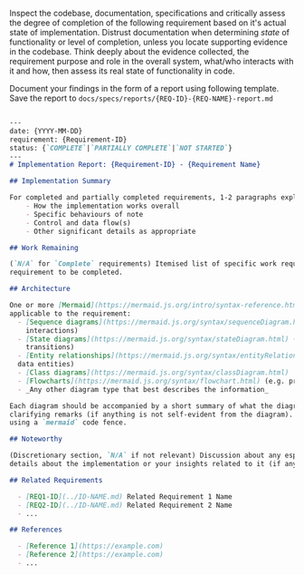 Inspect the codebase, documentation, specifications and critically assess the degree of completion
of the following requirement based on it's actual state of implementation.  Distrust documentation
when determining _state_ of functionality or level of completion, unless you locate supporting
evidence in the codebase. Think deeply about the evidence collected, the requirement purpose and
role in the overall system, what/who interacts with it and how, then assess its real state of
functionality in code.

Document your findings in the form of a report using following template. Save the report to
`docs/specs/reports/{REQ-ID}-{REQ-NAME}-report.md`

```markdown

---
date: {YYYY-MM-DD}
requirement: {Requirement-ID}
status: {`COMPLETE`|`PARTIALLY COMPLETE`|`NOT STARTED`}
---
# Implementation Report: {Requirement-ID} - {Requirement Name}

## Implementation Summary

For completed and partially completed requirements, 1-2 paragraphs explaining:
    - How the implementation works overall
    - Specific behaviours of note
    - Control and data flow(s)
    - Other significant details as appropriate

## Work Remaining

(`N/A` for `Complete` requirements) Itemised list of specific work required for the
requirement to be completed.

## Architecture

One or more [Mermaid](https://mermaid.js.org/intro/syntax-reference.html) diagrams, include ALL
applicable to the requirement:
  - [Sequence diagrams](https://mermaid.js.org/syntax/sequenceDiagram.html) (e.g. IPC, user
    interactions)
  - [State diagrams](https://mermaid.js.org/syntax/stateDiagram.html) (e.g. system state
    transitions)
  - [Entity relationships](https://mermaid.js.org/syntax/entityRelationshipDiagram.html) (e.g.
  data entities)
  - [Class diagrams](https://mermaid.js.org/syntax/classDiagram.html)
  - [Flowcharts](https://mermaid.js.org/syntax/flowchart.html) (e.g. process/control flows)
  - _Any other diagram type that best describes the information_

Each diagram should be accompanied by a short summary of what the diagram shows, and any
clarifying remarks (if anything is not self-evident from the diagram). Diagrams should be embedded
using a `mermaid` code fence.

## Noteworthy

(Discretionary section, `N/A` if not relevant) Discussion about any especially interesting or important
details about the implementation or your insights related to it (if any).

## Related Requirements

  - [REQ1-ID](../ID-NAME.md) Related Requirement 1 Name
  - [REQ2-ID](../ID-NAME.md) Related Requirement 2 Name
  - ...

## References

  - [Reference 1](https://example.com)
  - [Reference 2](https://example.com)
  - ...
```
